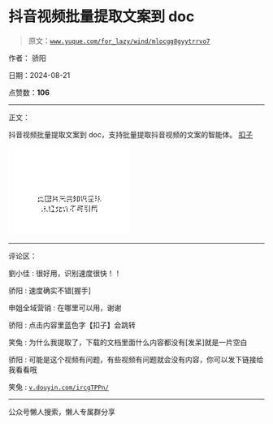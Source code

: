 # 抖音视频批量提取文案到 doc

> 原文：[`www.yuque.com/for_lazy/wind/mlocgg8gyytrrvo7`](https://www.yuque.com/for_lazy/wind/mlocgg8gyytrrvo7)

作者： 骄阳

日期：2024-08-21

点赞数：**106**

* * *

正文：

抖音视频批量提取文案到 doc，支持批量提取抖音视频的文案的智能体。 [扣子](https://www.coze.cn/store/bot/7405470922788061199) 

![](img/ec12a9f87a7db02b3c6340d873afbc37.png "None")

* * *

评论区：

劉小佳 : 很好用，识别速度很快！！

骄阳 : 速度确实不错[握手]

申姐全域营销 : 在哪里可以用，谢谢

骄阳 : 点击内容里蓝色字【扣子】会跳转

笑兔 : 为什么我提取了，下载的文档里面什么内容都没有[发呆]就是一片空白

骄阳 : 可能是这个视频有问题，有些视频有问题就会没有内容，你可以发下链接给我看看哦

笑兔 : [`v.douyin.com/ircgTPPn/`](https://v.douyin.com/ircgTPPn/)

* * *

公众号懒人搜索，懒人专属群分享